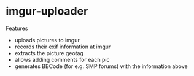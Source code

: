 # imgur-uploader

Features
- uploads pictures to imgur 
- records their exif information at imgur
- extracts the picture geotag
- allows adding comments for each pic
- generates BBCode (for e.g. SMP forums) with the information above